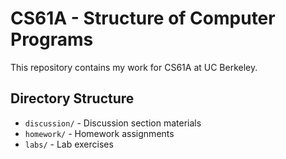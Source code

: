 # CS61A - Structure of Computer Programs

This repository contains my work for CS61A at UC Berkeley.

## Directory Structure
- `discussion/` - Discussion section materials
- `homework/` - Homework assignments
- `labs/` - Lab exercises
